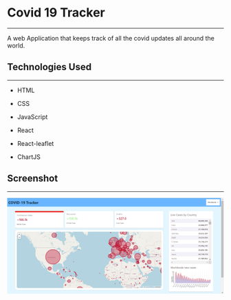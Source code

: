 <h1>Covid 19 Tracker</h1>
<hr><p>A web Application that keeps track of all the covid updates all around the world.</p><h2>Technologies Used</h2>
<hr><ul>
<li>HTML</li>
</ul><ul>
<li>CSS</li>
</ul><ul>
<li>JavaScript</li>
</ul><ul>
<li>React</li>
</ul><ul>
<li>React-leaflet</li>
</ul><ul>
<li>ChartJS</li>
</ul>
<h2>Screenshot</h2>
<hr><img src="./images/covid tracker img.png" />

